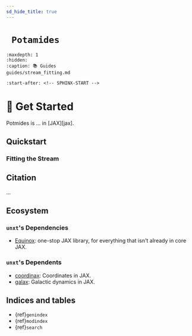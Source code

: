```yaml
---
sd_hide_title: true
---
```


<h1> <code> Potamides </code> </h1>

```{toctree}
:maxdepth: 1
:hidden:
:caption: 📚 Guides
guides/stream_fitting.md
```


```{include} ../README.md
:start-after: <!-- SPHINX-START -->
```
# 🚀 Get Started
Potmides is ... in [JAX][jax].

## Quickstart

### Fitting the Stream



## Citation
...

## Ecosystem
### `unxt`'s Dependencies

- [Equinox][equinox]: one-stop JAX library, for everything that isn't already in
  core JAX.

### `unxt`'s Dependents
- [coordinax][coordinax]: Coordinates in JAX.
- [galax][galax]: Galactic dynamics in JAX.

 <!-- LINKS -->
[coordinax]: https://github.com/GalacticDynamics/coordinax
[equinox]: https://docs.kidger.site/equinox/
[galax]: https://github.com/GalacticDynamics/galax

## Indices and tables

- {ref}`genindex`
- {ref}`modindex`
- {ref}`search`
